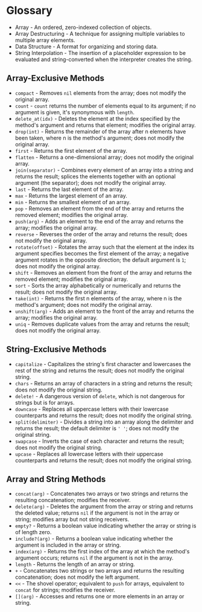 # Glossary

* Array - An ordered, zero-indexed collection of objects.
* Array Destructuring - A technique for assigning multiple variables to multiple array elements.
* Data Structure - A format for organizing and storing data.
* String Interpolation - The insertion of a placeholder expression to be evaluated and string-converted when the interpreter creates the string.

## Array-Exclusive Methods
* `compact` - Removes `nil` elements from the array; does not modify the original array.
* `count` - `count` returns the number of elements equal to its argument; if no argument is given, it's synonymous with `length`.
* `delete_at(idx)` - Deletes the element at the index specified by the method's argument and returns that element; modifies the original array.
* `drop(int)` - Returns the remainder of the array after n elements have been taken, where n is the method's argument; does not modify the original array.
* `first` - Returns the first element of the array.
* `flatten` - Returns a one-dimensional array; does not modify the original array.
* `join(separator)` - Combines every element of an array into a string and returns the result; splices the elements together with an optional argument (the separator); does not modify the original array.
* `last` - Returns the last element of the array.
* `max` - Returns the largest element of an array.
* `min` - Returns the smallest element of an array.
* `pop` - Removes an element from the end of the array and returns the removed element; modifies the original array.
* `push(arg)` - Adds an element to the end of the array and returns the array; modifies the original array.
* `reverse` - Reverses the order of the array and returns the result; does not modify the original array.
* `rotate(offset)` - Rotates the array such that the element at the index its argument specifies becomes the first element of the array; a negative argument rotates in the opposite direction; the default argument is `1`; does not modify the original array.
* `shift` - Removes an element from the front of the array and returns the removed element; modifies the original array.
* `sort` - Sorts the array alphabetically or numerically and returns the result; does not modify the original array.
* `take(int)` - Returns the first n elements of the array, where n is the method's argument; does not modify the original array.
* `unshift(arg)` - Adds an element to the front of the array and returns the array; modifies the original array.
* `uniq` - Removes duplicate values from the array and returns the result; does not modify the original array.


## String-Exclusive Methods
* `capitalize` - Capitalizes the string's first character and lowercases the rest of the string and returns the result; does not modify the original string.
* `chars` - Returns an array of characters in a string and returns the result; does not modify the original string.
* `delete!` - A dangerous version of `delete`, which is not dangerous for strings but is for arrays.
* `downcase` - Replaces all uppercase letters with their lowercase counterparts and returns the result; does not modify the original string.
* `split(delimiter)` - Divides a string into an array along the delimiter and returns the result; the default delimiter is `' '`; does not modify the original string.
* `swapcase` - Inverts the case of each character and returns the result; does not modify the original string.
* `upcase` - Replaces all lowercase letters with their uppercase counterparts and returns the result; does not modify the original string.


## Array and String Methods
* `concat(arg)` - Concatenates two arrays or two strings and returns the resulting concatenation; modifies the receiver.
* `delete(arg)` - Deletes the argument from the array or string and returns the deleted value; returns `nil` if the argument is not in the array or string; modifies array but not string receivers.
* `empty?` - Returns a boolean value indicating whether the array or string is of length zero.
* `include?(arg)` - Returns a boolean value indicating whether the argument is included in the array or string.
* `index(arg)` - Returns the first index of the array at which the method's argument occurs; returns `nil` if the argument is not in the array.
* `length` - Returns the length of an array or string.
* `+` - Concatenates two strings or two arrays and returns the resulting concatenation; does not modify the left argument.
* `<<` - The shovel operator; equivalent to `push` for arrays, equivalent to `concat` for strings; modifies the receiver.
* `[](arg)` - Accesses and returns one or more elements in an array or string.
